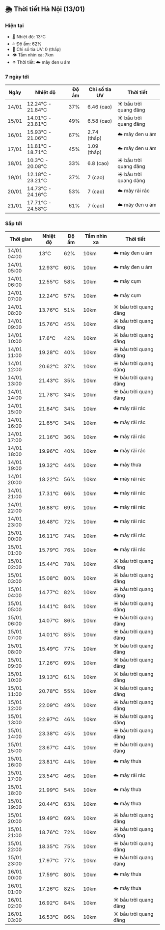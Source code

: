 ## 🌦️ Thời tiết Hà Nội (13/01)

### Hiện tại

- 🌡️ Nhiệt độ: 13℃
- 💦 Độ ẩm: 62%
- 🌟 Chỉ số tia UV: 0 (thấp)
- 👁️ Tầm nhìn xa: 7km
- ☂️ Thời tiết: ☁️ mây đen u ám

### 7 ngày tới

| Ngày | Nhiệt độ | Độ ẩm | Chỉ số tia UV | Thời tiết |
| --- | --- | --- | --- | --- |
| 14/01 | 12.24℃ - 21.84℃ | 37% | 6.46 (cao) | ☀️ bầu trời quang đãng |
| 15/01 | 14.01℃ - 23.81℃ | 49% | 6.58 (cao) | ☀️ bầu trời quang đãng |
| 16/01 | 15.93℃ - 21.06℃ | 67% | 2.74 (thấp) | ☁️ mây đen u ám |
| 17/01 | 11.81℃ - 18.71℃ | 45% | 1.09 (thấp) | ☁️ mây đen u ám |
| 18/01 | 10.3℃ - 20.08℃ | 33% | 6.8 (cao) | ☀️ bầu trời quang đãng |
| 19/01 | 12.18℃ - 23.21℃ | 37% | 7 (cao) | ☀️ bầu trời quang đãng |
| 20/01 | 14.73℃ - 24.16℃ | 53% | 7 (cao) | ☁️ mây rải rác |
| 21/01 | 17.71℃ - 24.58℃ | 61% | 7 (cao) | ☁️ mây đen u ám |

### Sắp tới

| Thời gian | Nhiệt độ | Độ ẩm | Tầm nhìn xa | Thời tiết |
| --- | --- | --- | --- | --- |
| 14/01 04:00 | 13℃ | 62% | 10km | ☁️ mây đen u ám |
| 14/01 05:00 | 12.93℃ | 60% | 10km | ☁️ mây đen u ám |
| 14/01 06:00 | 12.55℃ | 58% | 10km | ☁️ mây cụm |
| 14/01 07:00 | 12.24℃ | 57% | 10km | ☁️ mây cụm |
| 14/01 08:00 | 13.76℃ | 51% | 10km | ☀️ bầu trời quang đãng |
| 14/01 09:00 | 15.76℃ | 45% | 10km | ☀️ bầu trời quang đãng |
| 14/01 10:00 | 17.6℃ | 42% | 10km | ☀️ bầu trời quang đãng |
| 14/01 11:00 | 19.28℃ | 40% | 10km | ☀️ bầu trời quang đãng |
| 14/01 12:00 | 20.62℃ | 37% | 10km | ☀️ bầu trời quang đãng |
| 14/01 13:00 | 21.43℃ | 35% | 10km | ☀️ bầu trời quang đãng |
| 14/01 14:00 | 21.78℃ | 34% | 10km | ☀️ bầu trời quang đãng |
| 14/01 15:00 | 21.84℃ | 34% | 10km | ☁️ mây rải rác |
| 14/01 16:00 | 21.65℃ | 34% | 10km | ☁️ mây rải rác |
| 14/01 17:00 | 21.16℃ | 36% | 10km | ☁️ mây rải rác |
| 14/01 18:00 | 19.96℃ | 40% | 10km | ☁️ mây rải rác |
| 14/01 19:00 | 19.32℃ | 44% | 10km | ☁️ mây thưa |
| 14/01 20:00 | 18.22℃ | 56% | 10km | ☁️ mây rải rác |
| 14/01 21:00 | 17.31℃ | 66% | 10km | ☁️ mây rải rác |
| 14/01 22:00 | 16.88℃ | 69% | 10km | ☁️ mây rải rác |
| 14/01 23:00 | 16.48℃ | 72% | 10km | ☁️ mây rải rác |
| 15/01 00:00 | 16.11℃ | 74% | 10km | ☁️ mây rải rác |
| 15/01 01:00 | 15.79℃ | 76% | 10km | ☁️ mây rải rác |
| 15/01 02:00 | 15.44℃ | 78% | 10km | ☀️ bầu trời quang đãng |
| 15/01 03:00 | 15.08℃ | 80% | 10km | ☀️ bầu trời quang đãng |
| 15/01 04:00 | 14.77℃ | 82% | 10km | ☀️ bầu trời quang đãng |
| 15/01 05:00 | 14.41℃ | 84% | 10km | ☀️ bầu trời quang đãng |
| 15/01 06:00 | 14.07℃ | 86% | 10km | ☀️ bầu trời quang đãng |
| 15/01 07:00 | 14.01℃ | 85% | 10km | ☀️ bầu trời quang đãng |
| 15/01 08:00 | 15.49℃ | 77% | 10km | ☀️ bầu trời quang đãng |
| 15/01 09:00 | 17.26℃ | 69% | 10km | ☀️ bầu trời quang đãng |
| 15/01 10:00 | 19.13℃ | 61% | 10km | ☀️ bầu trời quang đãng |
| 15/01 11:00 | 20.78℃ | 55% | 10km | ☀️ bầu trời quang đãng |
| 15/01 12:00 | 22.09℃ | 49% | 10km | ☀️ bầu trời quang đãng |
| 15/01 13:00 | 22.97℃ | 46% | 10km | ☀️ bầu trời quang đãng |
| 15/01 14:00 | 23.38℃ | 45% | 10km | ☀️ bầu trời quang đãng |
| 15/01 15:00 | 23.67℃ | 44% | 10km | ☀️ bầu trời quang đãng |
| 15/01 16:00 | 23.81℃ | 44% | 10km | ☁️ mây thưa |
| 15/01 17:00 | 23.54℃ | 46% | 10km | ☁️ mây rải rác |
| 15/01 18:00 | 21.99℃ | 54% | 10km | ☁️ mây thưa |
| 15/01 19:00 | 20.44℃ | 63% | 10km | ☁️ mây thưa |
| 15/01 20:00 | 19.49℃ | 69% | 10km | ☀️ bầu trời quang đãng |
| 15/01 21:00 | 18.76℃ | 72% | 10km | ☀️ bầu trời quang đãng |
| 15/01 22:00 | 18.35℃ | 75% | 10km | ☀️ bầu trời quang đãng |
| 15/01 23:00 | 17.97℃ | 77% | 10km | ☀️ bầu trời quang đãng |
| 16/01 00:00 | 17.59℃ | 80% | 10km | ☁️ mây thưa |
| 16/01 01:00 | 17.26℃ | 82% | 10km | ☁️ mây thưa |
| 16/01 02:00 | 16.92℃ | 84% | 10km | ☀️ bầu trời quang đãng |
| 16/01 03:00 | 16.53℃ | 86% | 10km | ☀️ bầu trời quang đãng |
